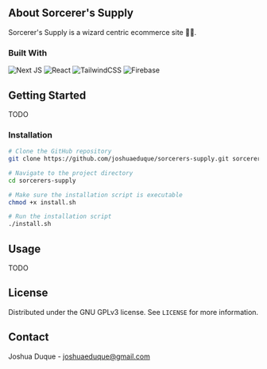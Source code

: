 ## About Sorcerer's Supply

Sorcerer's Supply is a wizard centric ecommerce site 🧙‍♂️.

### Built With

![Next JS](https://img.shields.io/badge/Next-black?style=for-the-badge&logo=next.js&logoColor=white)
![React](https://img.shields.io/badge/react-%2320232a.svg?style=for-the-badge&logo=react&logoColor=%2361DAFB)
![TailwindCSS](https://img.shields.io/badge/tailwindcss-%2338B2AC.svg?style=for-the-badge&logo=tailwind-css&logoColor=white)
![Firebase](https://img.shields.io/badge/firebase-a08021?style=for-the-badge&logo=firebase&logoColor=ffcd34)

## Getting Started

TODO

### Installation

```bash
# Clone the GitHub repository
git clone https://github.com/joshuaeduque/sorcerers-supply.git sorcerers-supply

# Navigate to the project directory
cd sorcerers-supply

# Make sure the installation script is executable
chmod +x install.sh

# Run the installation script
./install.sh
```

## Usage

TODO

## License

Distributed under the GNU GPLv3 license. See `LICENSE` for more information.

## Contact

Joshua Duque - joshuaeduque@gmail.com